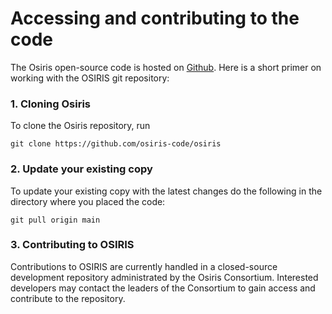 # Accessing and contributing to the code

The Osiris open-source code is hosted on [Github](https://github.com/osiris-code/osiris). Here is a short primer on working with the OSIRIS git repository:

### 1. Cloning Osiris

To clone the Osiris repository, run

```text
git clone https://github.com/osiris-code/osiris
```

### 2. Update your existing copy

To update your existing copy with the latest changes do the following in the directory where you placed the code:

```text
git pull origin main
```

### 3. Contributing to OSIRIS

Contributions to OSIRIS are currently handled in a closed-source development repository administrated by the Osiris Consortium. Interested developers may contact the leaders of the Consortium to gain access and contribute to the repository. 